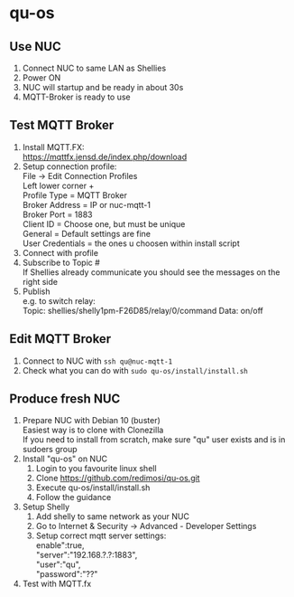 # qu-os

## Use NUC

1. Connect NUC to same LAN as Shellies  
2. Power ON  
3. NUC will startup and be ready in about 30s  
4. MQTT-Broker is ready to use

## Test MQTT Broker  

1. Install MQTT.FX:  
   https://mqttfx.jensd.de/index.php/download
2. Setup connection profile:  
   File -> Edit Connection Profiles  
   Left lower corner +  
   Profile Type = MQTT Broker  
   Broker Address = IP or nuc-mqtt-1  
   Broker Port = 1883  
   Client ID = Choose one, but must be unique  
   General = Default settings are fine  
   User Credentials = the ones u choosen within install script  
3. Connect with profile  
4. Subscribe to Topic #  
   If Shellies already communicate you should see the messages on the right side
5. Publish  
   e.g. to switch relay:  
   Topic: shellies/shelly1pm-F26D85/relay/0/command
   Data: on/off

## Edit MQTT Broker

1. Connect to NUC with `ssh qu@nuc-mqtt-1`  
2. Check what you can do with `sudo qu-os/install/install.sh`  

## Produce fresh NUC  

1. Prepare NUC with Debian 10 (buster)  
   Easiest way is to clone with Clonezilla  
   If you need to install from scratch, make sure "qu" user exists and is in sudoers group  
2. Install "qu-os" on NUC  
   1. Login to you favourite linux shell  
   2. Clone https://github.com/redimosi/qu-os.git  
   3. Execute qu-os/install/install.sh
   4. Follow the guidance
3. Setup Shelly  
   1. Add shelly to same network as your NUC  
   2. Go to Internet & Security -> Advanced - Developer Settings
   3. Setup correct mqtt server settings:  
       enable":true,  
       "server":"192.168.?.?:1883",  
       "user":"qu",  
       "password":"??"  
4. Test with MQTT.fx  


